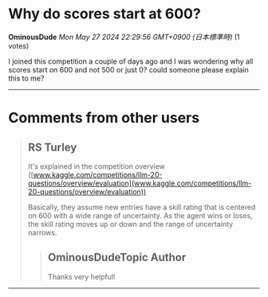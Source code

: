 # Why do scores start at 600?

**OminousDude** *Mon May 27 2024 22:29:56 GMT+0900 (日本標準時)* (1 votes)

I joined this competition a couple of days ago and I was wondering why all scores start on 600 and not 500 or just 0? could someone please explain this to me?



---

 # Comments from other users

> ## RS Turley
> 
> It's explained in the competition overview ([www.kaggle.com/competitions/llm-20-questions/overview/evaluation](www.kaggle.com/competitions/llm-20-questions/overview/evaluation))
> 
> Basically, they assume new entries have a skill rating that is centered on 600 with a wide range of uncertainty. As the agent wins or loses, the skill rating moves up or down and the range of uncertainty narrows.
> 
> 
> 
> > ## OminousDudeTopic Author
> > 
> > Thanks very helpful!
> > 
> > 
> > 


---

